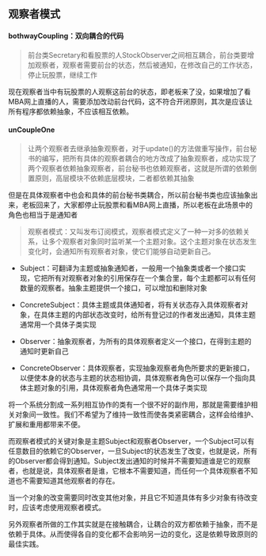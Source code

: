 ## 观察者模式

#### bothwayCoupling：双向耦合的代码

> 前台类Secretary和看股票的人StockObserver之间相互耦合，前台类要增加观察者，观察者需要前台的状态，然后被通知，在修改自己的工作状态，停止玩股票，继续工作

现在观察者当中有玩股票的人观察这前台的状态，即老板来了没，如果增加了看MBA网上直播的人，需要添加改动前台代码，这不符合开闭原则，其次是应该让所有程序都依赖抽象，不应该相互依赖。


#### unCoupleOne

> 让两个观察者去继承抽象观察者，对于update()的方法做重写操作，前台秘书的编写，把所有具体的观察者耦合的地方改成了抽象观察者，成功实现了两个观察者依赖抽象观察者，前台秘书也依赖观察者，这就是所谓的依赖倒置原则，高层模块不依赖底层模块，二者都依赖其抽象

但是在具体观察者中也会和具体的前台秘书类耦合，所以前台秘书类也应该抽象出来，老板回来了，大家都停止玩股票和看MBA网上直播，所以老板在此场景中的角色也相当于是通知者


>观察者模式：又叫发布订阅模式，观察者模式定义了一种一对多的依赖关系，让多个观察者对象同时监听某一个主题对象。这个主题对象在状态发生变化时，会通知所有观察者对象，使它们能够自动更新自己。

- Subject：可翻译为主题或抽象通知者，一般用一个抽象类或者一个接口实现，它把所有对观察者对象的引用保存在一个集合里，每个主题都可以有任何数量的观察者。抽象主题提供一个接口，可以增加和删除对象

- ConcreteSubject：具体主题或具体通知者，将有关状态存入具体观察者对象，在具体主题的内部状态改变时，给所有登记过的作者发出通知，具体主题通常用一个具体子类实现

- Observer：抽象观察者，为所有的具体观察者定义一个接口，在得到主题的通知时更新自己

- ConcreteObserver：具体观察者，实现抽象观察者角色所要求的更新接口，以便使本身的状态与主题的状态相协调，具体观察者角色可以保存一个指向具体主题对象的引用，具体观察者角色通常用一个具体子类实现

将一个系统分割成一系列相互协作的类有一个很不好的副作用，那就是需要维护相关对象间一致性。我们不希望为了维持一致性而使各类紧密耦合，这样会给维护、扩展和重用都带来不便。

而观察者模式的关键对象是主题Subject和观察者Observer，一个Subject可以有任意数目的依赖它的Observer，一旦Subject的状态发生了改变，也就是说，所有的Observer都会得到通知。Subject发出通知的时候并不需要知道谁是它的观察者，也就是说，具体观察者是谁，它根本不需要知道，而任何一个具体观察者不知道也不需要知道其他观察者的存在。

当一个对象的改变需要同时改变其他对象，并且它不知道具体有多少对象有待改变时，应该考虑使用观察者模式。

另外观察者所做的工作其实就是在接触耦合，让耦合的双方都依赖于抽象，而不是依赖于具体。从而使得各自的变化都不会影响另一边的变化，这是依赖导致原则的最佳实践。